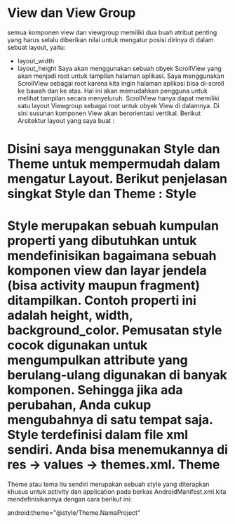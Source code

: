 # View dan View Group
 semua komponen view dan viewgroup memiliki dua buah atribut penting yang harus selalu diberikan nilai untuk mengatur posisi dirinya di dalam sebuat layout, yaitu:
  - layout_width
  - layout_height
Saya akan menggunakan sebuah obyek ScrollView yang akan menjadi root untuk tampilan halaman aplikasi. 
Saya menggunakan ScrollView sebagai root karena kita ingin halaman aplikasi bisa di-scroll ke bawah dan ke atas. 
Hal ini akan memudahkan pengguna untuk melihat tampilan secara menyeluruh.
ScrollView hanya dapat memiliki satu layout Viewgroup sebagai root untuk obyek View di dalamnya. 
Di sini susunan komponen View akan berorientasi vertikal.
Berikut Arsitektur layout yang saya buat :
  
  <ScrollView>
      <LinearLayout>
          <FrameLayout></FrameLayout>
          <TableLayout>
              <TableRow></TableRow>
          </TableLayout>
          <RelativeLayout></RelativeLayout>
      </LinearLayout>
  </ScrollView>
  
Disini saya menggunakan Style dan Theme untuk mempermudah dalam mengatur Layout. Berikut penjelasan singkat Style dan Theme :
Style
==
**Style merupakan sebuah kumpulan properti yang dibutuhkan untuk mendefinisikan bagaimana sebuah komponen view dan layar jendela (bisa activity maupun fragment) ditampilkan. Contoh properti ini adalah height, width, background_color.
Pemusatan style cocok digunakan untuk mengumpulkan attribute yang berulang-ulang digunakan di banyak komponen. Sehingga jika ada perubahan, Anda cukup mengubahnya di satu tempat saja. Style terdefinisi dalam file xml sendiri. Anda bisa menemukannya di res → values → themes.xml.**
Theme
==
Theme atau tema itu sendiri merupakan sebuah style yang diterapkan khusus untuk activity dan application pada berkas AndroidManifest.xml.kita mendefinisikannya dengan cara berikut ini:

android:theme="@style/Theme.NamaProject"
